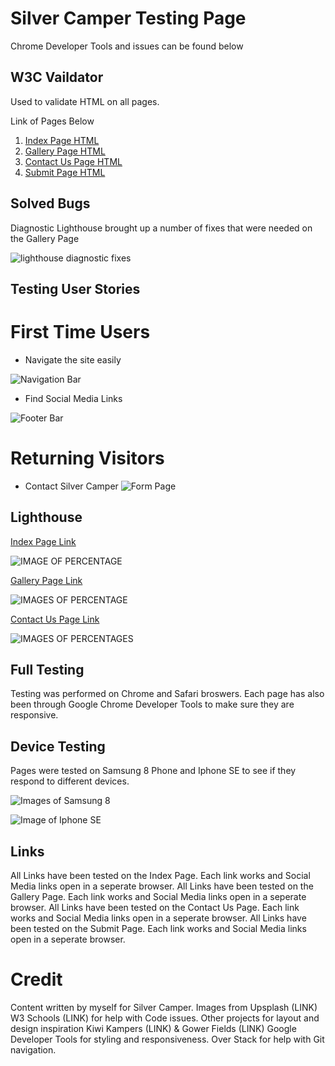 # Silver Camper Testing Page
Chrome Developer Tools and issues can be found below

## W3C Vaildator
Used to validate HTML on all pages.

Link of Pages Below
1. [Index Page HTML](https://validator.w3.org/nu/?doc=https%3A%2F%2Fswelland1.github.io%2FSilver-Camper%2Findex.html)
2. [Gallery Page HTML](https://validator.w3.org/nu/?doc=https%3A%2F%2Fswelland1.github.io%2FSilver-Camper%2Fgallery.html)
3. [Contact Us Page HTML](https://validator.w3.org/nu/?doc=https%3A%2F%2Fswelland1.github.io%2FSilver-Camper%2Fcontact.html)
4. [Submit Page HTML](https://validator.w3.org/nu/?doc=https%3A%2F%2Fswelland1.github.io%2FSilver-Camper%2Fsubmit.html%3Ffirst-name%3Dsfds%26last-name%3Dxdfsd%26email%3Dsarahwelland%2540hotmail.com%26message%3Dsdfsdf)


## Solved Bugs

Diagnostic Lighthouse brought up a number of fixes that were needed on the Gallery Page

![lighthouse diagnostic fixes](/css/images/ReadMe%20and%20Testing/lighthouse%20fixes.png)

## Testing User Stories

# First Time Users

* Navigate the site easily

![Navigation Bar](/css/images/ReadMe%20and%20Testing/navigation%20bar.png)

* Find Social Media Links

![Footer Bar](/css/images/ReadMe%20and%20Testing/Screenshot%202024-11-03%20150830.png)

# Returning Visitors
* Contact Silver Camper
![Form Page](/css/images/ReadMe%20and%20Testing/Form.png)

## Lighthouse
[Index Page Link](https://8000-swelland1-silvercamper-u9gjslnsl7s.ws.codeinstitute-ide.net/index.html)

![IMAGE OF PERCENTAGE](/css/images/ReadMe%20and%20Testing/new%20index%20lighthouse.png)

[Gallery Page Link](https://8000-swelland1-silvercamper-u9gjslnsl7s.ws.codeinstitute-ide.net/gallery.html)

![IMAGES OF PERCENTAGE](/css/images/ReadMe%20and%20Testing/lighthouse%20gallerypage.png)

[Contact Us Page Link](https://swelland1.github.io/Silver-Camper/contact.html)

![IMAGES OF PERCENTAGES](/css/images/ReadMe%20and%20Testing/contact%20us%20lighthouse%20page.png)

##  Full Testing
Testing was performed on Chrome and Safari broswers. Each page has also been through Google Chrome Developer Tools to make sure they are responsive.

## Device Testing

Pages were tested on Samsung 8 Phone and Iphone SE to see if they respond to different devices.

![Images of Samsung 8](/css/images/ReadMe%20and%20Testing/samsungs8%20test.png)

![Image of Iphone SE](/css/images/ReadMe%20and%20Testing/iphonese%20test.png)

## Links
All Links have been tested on the Index Page. Each link works and Social Media links open in a seperate browser.
All Links have been tested on the Gallery Page. Each link works and Social Media links open in a seperate browser.
All Links have been tested on the Contact Us Page. Each link works and Social Media links open in a seperate browser.
All Links have been tested on the Submit Page. Each link works and Social Media links open in a seperate browser.

# Credit
Content written by myself for Silver Camper.
Images from Upsplash (LINK)
W3 Schools (LINK) for help with Code issues.
Other projects for layout and design inspiration Kiwi Kampers (LINK) & Gower Fields (LINK)
Google Developer Tools for styling and responsiveness.
Over Stack for help with Git navigation.


 